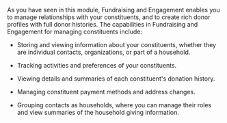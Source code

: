 As you have seen in this module, Fundraising and Engagement enables you to manage relationships with your constituents, and to create rich donor profiles with full donor histories. The capabilities in Fundraising and Engagement for managing constituents include:

-   Storing and viewing information about your constituents, whether they are individual contacts, organizations, or part of a household.

-   Tracking activities and preferences of your constituents.

-   Viewing details and summaries of each constituent's donation history.

-   Managing constituent payment methods and address changes.

-   Grouping contacts as households, where you can manage their roles and view summaries of the household giving information.
